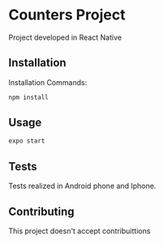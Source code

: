 # Counters Project

Project developed in React Native

## Installation

Installation Commands:

```bash
npm install
```

## Usage

```python
expo start


```
## Tests
Tests realized in Android phone and Iphone.

## Contributing
This project doesn't accept contribuittions


